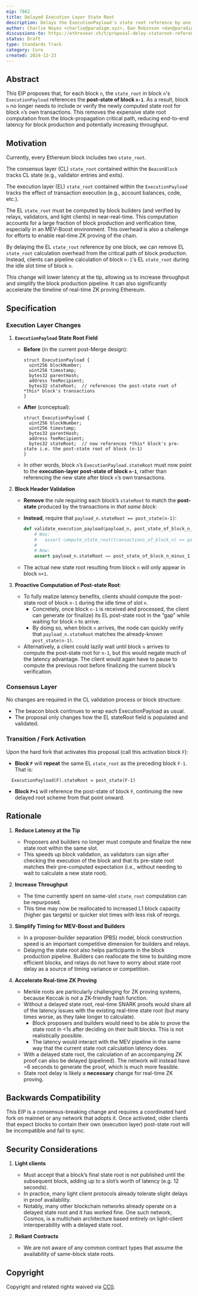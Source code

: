 ```yaml
---
eip: 7862
title: Delayed Execution Layer State Root
description: Delays the ExecutionPayload's state root reference by one block.
author: Charlie Noyes <charlie@paradigm.xyz>, Dan Robinson <dan@paradigm.xyz>, Justin Drake <justin@ethereum.org>, Toni Wahrstätter (@nerolation)
discussions-to: https://ethresear.ch/t/proposal-delay-stateroot-reference-to-increase-throughput-and-reduce-latency/20490
status: Draft
type: Standards Track
category: Core
created: 2024-12-23
---
```


## Abstract

This EIP proposes that, for each block `n`, the `state_root` in block `n`'s `ExecutionPayload` references the **post-state of block `n-1`**. As a result, block `n` no longer needs to include or verify the newly computed state root for block `n`’s own transactions. This removes the expensive state root computation from the block-propagation critical path, reducing end-to-end latency for block production and potentially increasing throughput.

## Motivation

Currently, every Ethereum block includes two `state_root`. 

The consensus layer (CL) `state_root` contained within the `BeaconBlock` tracks CL state (e.g., validator entries and exits).

The execution layer (EL) `state_root` contained within the `ExecutionPayload` tracks the effect of transaction execution (e.g., account balances, code, etc.). 

The EL `state_root` must be computed by block builders (and verified by relays, validators, and light clients) in near-real-time. This computation accounts for a large fraction of block production and verification time, especially in an MEV-Boost environment. This overhead is also a challenge for efforts to enable real-time ZK proving of the chain.

By delaying the EL `state_root` reference by one block, we can remove EL `state_root` calculation overhead from the critical path of block production. Instead, clients can pipeline calculation of block `n-1`'s EL `state_root` during the idle slot time of block `n`.

This change will lower latency at the tip, allowing us to increase throughput and simplify the block production pipeline. It can also significantly accelerate the timeline of real-time ZK proving Ethereum.

## Specification

### Execution Layer Changes

1. **`ExecutionPayload` State Root Field**
   
   - **Before** (in the current post-Merge design):
   
     ```solidity
     struct ExecutionPayload {
       uint256 blockNumber;
       uint256 timestamp;
       bytes32 parentHash;
       address feeRecipient;
       bytes32 stateRoot;  // references the post-state root of *this* block's transactions
     }
     ```
   
   - **After** (conceptual):
   
     ```solidity
     struct ExecutionPayload {
       uint256 blockNumber;
       uint256 timestamp;
       bytes32 parentHash;
       address feeRecipient;
       bytes32 stateRoot;  // now references *this* block's pre-state i.e. the post-state root of block (n-1)
     }
     ```
   
    - In other words, block `n`’s `ExecutionPayload.stateRoot` must now point to the **execution-layer post-state of block `n-1`**, rather than referencing the new state after block `n`’s own transactions.

3. **Block Header Validation**
   
   - **Remove** the rule requiring each block’s `stateRoot` to match the **post-state** produced by the transactions in *that same block*:  
   - **Instead**, require that `payload_n.stateRoot == post_state(n-1)`:
     
     ```python
     def validate_execution_payload(payload_n, post_state_of_block_n_minus_1):
         # Was:
         #   assert compute_state_root(transactions_of_block_n) == payload_n.stateRoot
         #
         # Now:
         assert payload_n.stateRoot == post_state_of_block_n_minus_1
     ```
     
   - The actual new state root resulting from block `n` will only appear in block `n+1`.

4. **Proactive Computation of Post-state Root**:
   
   - To fully realize latency benefits, clients should compute the post-state root of block `n-1` during the idle time of slot `n`.  
     - Concretely, once block `n-1` is received and processed, the client can generate (or finalize) its EL post-state root in the “gap” while waiting for block `n` to arrive.  
     - By doing so, when block `n` arrives, the node can quickly verify that `payload_n.stateRoot` matches the already-known `post_state(n-1)`.  
   - Alternatively, a client could lazily wait until block `n` arrives to compute the post-state root for `n-1`, but this would negate much of the latency advantage. The client would again have to pause to compute the previous root before finalizing the current block’s verification.  

### Consensus Layer

No changes are required in the CL validation process or block structure:

- The beacon block continues to wrap each ExecutionPayload as usual.
- The proposal only changes how the EL stateRoot field is populated and validated.
  
### Transition / Fork Activation

Upon the hard fork that activates this proposal (call this activation block `F`):

- **Block `F`** will **repeat** the same EL `state_root` as the preceding block `F-1`. That is:

```solidity
  ExecutionPayload(F).stateRoot = post_state(F-1)
```

- **Block `F+1`** will reference the post-state of block `F`, continuing the new delayed root scheme from that point onward.

## Rationale

1. **Reduce Latency at the Tip**
   
   - Proposers and builders no longer must compute and finalize the new state root within the same slot.  
   - This speeds up block validation, as validators can sign after checking the execution of the block and that its pre-state root matches their pre-computed expectation (i.e., without needing to wait to calculate a new state root).

3. **Increase Throughput**
   
   - The time currently spent on same-slot `state_root` computation can be repurposed.  
   - This time may now be reallocated to increased L1 block capacity (higher gas targets) or quicker slot times with less risk of reorgs.

5. **Simplify Timing for MEV-Boost and Builders**
   
   - In a proposer-builder separation (PBS) model, block construction speed is an important competitive dimension for builders and relays. 
   - Delaying the state root also helps participants in the block production pipeline. Builders can reallocate the time to building more efficient blocks, and relays do not have to worry about state root delay as a source of timing variance or competition.

7. **Accelerate Real-time ZK Proving**
   
   - Merkle roots are particularly challenging for ZK proving systems, because Keccak is not a ZK-friendly hash function. 
   - Without a delayed state root, real-time SNARK proofs would share all of the latency issues with the existing real-time state root (but many times worse, as they take longer to calculate).
       -  Block proposers and builders would need to be able to prove the state root in <1s after deciding on their built blocks. This is not realistically possible. 
       -  The latency would interact with the MEV pipeline in the same way that the current state root calculation latency does.
   - With a delayed state root, the calculation of an accompanying ZK proof can also be delayed (pipelined). The network will instead have ~6 seconds to generate the proof, which is much more feasible. 
   - State root delay is likely a **necessary** change for real-time ZK proving.

## Backwards Compatibility

This EIP is a consensus-breaking change and requires a coordinated hard fork on mainnet or any network that adopts it. Once activated, older clients that expect blocks to contain their own (execution layer) post-state root will be incompatible and fail to sync.

## Security Considerations

1. **Light clients**
   
   - Must accept that a block’s final state root is not published until the subsequent block, adding up to a slot’s worth of latency (e.g. 12 seconds).  
   - In practice, many light client protocols already tolerate slight delays in proof availability.
   - Notably, many other blockchain networks already operate on a delayed state root and it has worked fine. One such network, Cosmos, is a multichain architecture based entirely on light-client interoperability with a delayed state root.

3. **Reliant Contracts**

   - We are not aware of any common contract types that assume the availability of same-block state roots.  

## Copyright

Copyright and related rights waived via [CC0](../LICENSE.md).
